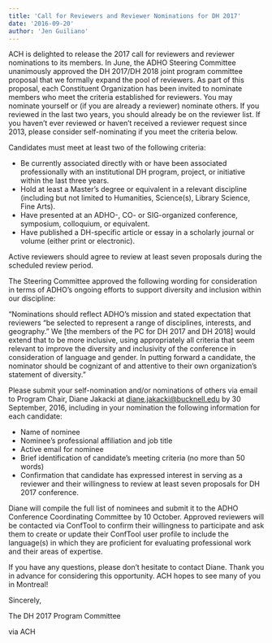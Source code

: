 ```yaml
---
title: 'Call for Reviewers and Reviewer Nominations for DH 2017'
date: '2016-09-20'
author: 'Jen Guiliano'
---
```

ACH is delighted to release the 2017 call for reviewers and reviewer nominations to its members. In June, the ADHO Steering Committee unanimously approved the DH 2017/DH 2018 joint program committee proposal that we formally expand the pool of reviewers. As part of this proposal, each Constituent Organization has been invited to nominate members who meet the criteria established for reviewers. You may nominate yourself or (if you are already a reviewer) nominate others. If you reviewed in the last two years, you should already be on the reviewer list. If you haven’t ever reviewed or haven’t received a reviewer request since 2013, please consider self-nominating if you meet the criteria below.

Candidates must meet at least two of the following criteria:

- Be currently associated directly with or have been associated professionally with an institutional DH program, project, or initiative within the last three years.
- Hold at least a Master’s degree or equivalent in a relevant discipline (including but not limited to Humanities, Science(s), Library Science, Fine Arts).
- Have presented at an ADHO-, CO- or SIG-organized conference, symposium, colloquium, or equivalent.
- Have published a DH-specific article or essay in a scholarly journal or volume (either print or electronic).

Active reviewers should agree to review at least seven proposals during the scheduled review period.

The Steering Committee approved the following wording for consideration in terms of ADHO’s ongoing efforts to support diversity and inclusion within our discipline:

“Nominations should reflect ADHO’s mission and stated expectation that reviewers “be selected to represent a range of disciplines, interests, and geography.” We \[the members of the PC for DH 2017 and DH 2018\] would extend that to be more inclusive, using appropriately all criteria that seem relevant to improve the diversity and inclusivity of the conference in consideration of language and gender. In putting forward a candidate, the nominator should be cognizant of and attentive to their own organization’s statement of diversity.”

Please submit your self-nomination and/or nominations of others via email to Program Chair, Diane Jakacki at [diane.jakacki@bucknell.edu](mailto:diane.jakacki@bucknell.edu) by 30 September, 2016, including in your nomination the following information for each candidate:

- Name of nominee
- Nominee’s professional affiliation and job title
- Active email for nominee
- Brief identification of candidate’s meeting criteria (no more than 50 words)
- Confirmation that candidate has expressed interest in serving as a reviewer and their willingness to review at least seven proposals for DH 2017 conference.

Diane will compile the full list of nominees and submit it to the ADHO Conference Coordinating Committee by 10 October. Approved reviewers will be contacted via ConfTool to confirm their willingness to participate and ask them to create or update their ConfTool user profile to include the language(s) in which they are proficient for evaluating professional work and their areas of expertise.

If you have any questions, please don’t hesitate to contact Diane. Thank you in advance for considering this opportunity. ACH hopes to see many of you in Montreal!

Sincerely,

The DH 2017 Program Committee

via ACH
